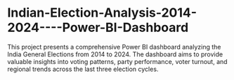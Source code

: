 # Indian-Election-Analysis-2014-2024----Power-BI-Dashboard
This project presents a comprehensive Power BI dashboard analyzing the India General Elections from 2014 to 2024. The dashboard aims to provide valuable insights into voting patterns, party performance, voter turnout, and regional trends across the last three election cycles.
